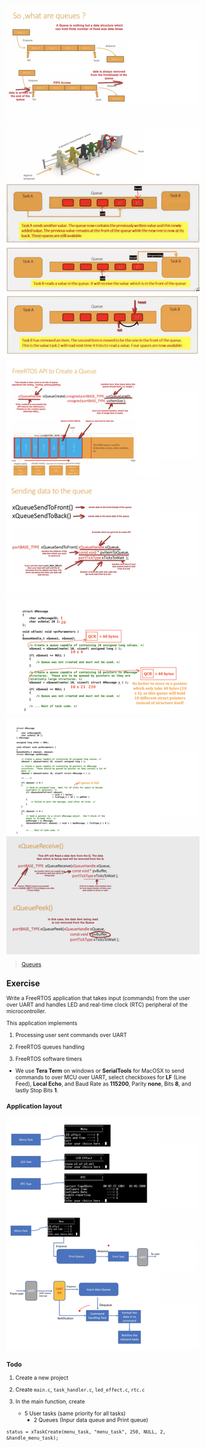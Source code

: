    
	 
<img src="images/queues.png" alt="What are queues?" title="What are queues?"> 	 	 
    
<img src="images/queues2.png" alt="What are queues?" title="What are queues?">		
    
<img src="images/queues3.png" alt="What are queues?" title="What are queues?">		
    
<img src="images/queues4.png" alt="What are queues?" title="What are queues?">		
    
<img src="images/create_queues.png" alt="How to create queue?" title="How to create queue?">		
    
<img src="images/create_queues2.png" alt="How to create queue?" title="How to create queue?">		
    
<img src="images/create_queues3.png" alt="How to create queue?" title="How to create queue?">			
    
<img src="images/create_queues4.png" alt="How to create queue?" title="How to create queue?">			
    
<img src="images/create_queues5.png" alt="How to create queue?" title="How to create queue?">		
     
		 
> [Queues](https://www.freertos.org/a00018.html)     
		 
    	 			
## Exercise    
     
Write a FreeRTOS application that takes input (commands) from the user over UART and handles LED and real-time clock (RTC) peripheral of the microcontroller.   
    
This application implements   
   
1. Processing user sent commands over UART  
   
2. FreeRTOS queues handling    
   
3. FreeRTOS software timers	 	 	 				
    
* We use **Tera Term** on windows or **SerialTools** for MacOSX to send commands to over MCU over UART, select checkboxes for **LF** (Line Feed), **Local Echo**, and Baud Rate as **115200**, Parity **none**, Bits **8**, and lastly Stop Bits **1**.		
     
		 
### Application layout      	
    
<img src="images/app_layout.png" alt="How the application layout look like" title="How the application layout look like">		
    
<img src="images/app_layout2.png" alt="How the application layout look like" title="How the application layout look like">		
    
<img src="images/app_layout3.png" alt="How the application layout look like" title="How the application layout look like">		
		 
### Todo   
     
1. Create a new project   
   
2. Create `main.c`, `task_handler.c`, `led_effect.c`, `rtc.c`    
    
3. In the main function, create   
   - 5 User tasks (same priority for all tasks)
	 - 2 Queues (Inpur data queue and Print queue)     
	    
```
status = xTaskCreate(menu_task, "menu_task", 250, NULL, 2, &handle_menu_task);
```			
    
     
     
     
    
		
		 
    
		
     
		  	 			  	 		
    		 	 			 					  	 		
    		 	 			
    	 	 				  
    		 	 			
    
		
		
    



			
	 		 

         
		 
           
		 
     
		  	 						 		 
		     
		 
	
    
    
    
    
    
    
    
    
    
  
    
    
    
    
    
    
    
    

     
     

     
     

     
    
    
